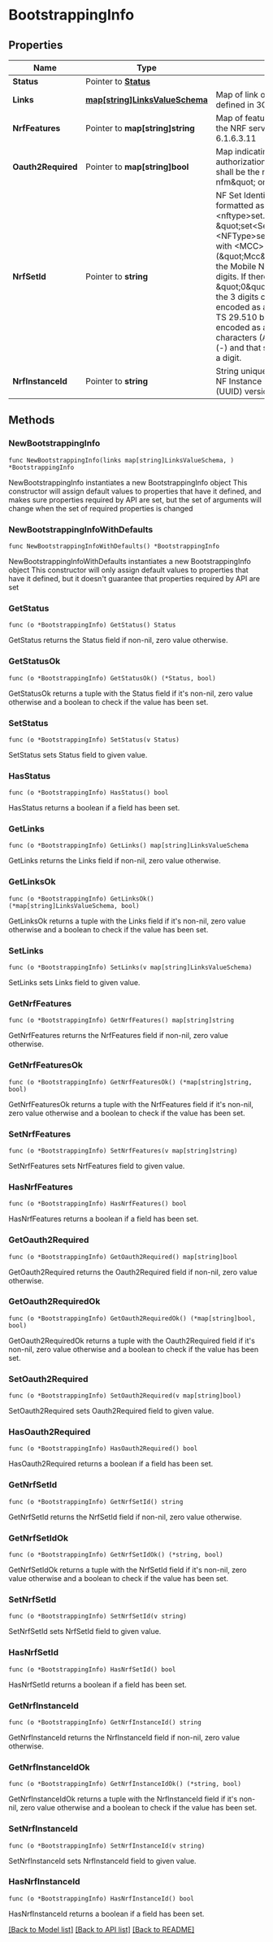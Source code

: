 # BootstrappingInfo

## Properties

Name | Type | Description | Notes
------------ | ------------- | ------------- | -------------
**Status** | Pointer to [**Status**](Status.md) |  | [optional] 
**Links** | [**map[string]LinksValueSchema**](LinksValueSchema.md) | Map of link objects where the keys are the link relations defined in 3GPP TS 29.510 clause 6.4.6.3.3  | 
**NrfFeatures** | Pointer to **map[string]string** | Map of features supported by the NRF, where the keys are the NRF services as defined in 3GPP TS 29.510 clause 6.1.6.3.11  | [optional] 
**Oauth2Required** | Pointer to **map[string]bool** | Map indicating whether the NRF requires Oauth2-based authorization for accessing its services. The key of the map shall be the name of an NRF service, e.g. \&quot;nnrf-nfm\&quot; or \&quot;nnrf-disc\&quot;  | [optional] 
**NrfSetId** | Pointer to **string** | NF Set Identifier (see clause 28.12 of 3GPP TS 23.003), formatted as the following string \&quot;set&lt;Set ID&gt;.&lt;nftype&gt;set.5gc.mnc&lt;MNC&gt;.mcc&lt;MCC&gt;\&quot;, or  \&quot;set&lt;SetID&gt;.&lt;NFType&gt;set.5gc.nid&lt;NID&gt;.mnc&lt;MNC&gt;.mcc&lt;MCC&gt;\&quot; with  &lt;MCC&gt; encoded as defined in clause 5.4.2 (\&quot;Mcc\&quot; data type definition)  &lt;MNC&gt; encoding the Mobile Network Code part of the PLMN, comprising 3 digits.    If there are only 2 significant digits in the MNC, one \&quot;0\&quot; digit shall be inserted    at the left side to fill the 3 digits coding of MNC.  Pattern: &#39;^[0-9]{3}$&#39; &lt;NFType&gt; encoded as a value defined in Table 6.1.6.3.3-1 of 3GPP TS 29.510 but    with lower case characters &lt;Set ID&gt; encoded as a string of characters consisting of    alphabetic characters (A-Z and a-z), digits (0-9) and/or the hyphen (-) and that    shall end with either an alphabetic character or a digit.   | [optional] 
**NrfInstanceId** | Pointer to **string** | String uniquely identifying a NF instance. The format of the NF Instance ID shall be a  Universally Unique Identifier (UUID) version 4, as described in IETF RFC 4122.   | [optional] 

## Methods

### NewBootstrappingInfo

`func NewBootstrappingInfo(links map[string]LinksValueSchema, ) *BootstrappingInfo`

NewBootstrappingInfo instantiates a new BootstrappingInfo object
This constructor will assign default values to properties that have it defined,
and makes sure properties required by API are set, but the set of arguments
will change when the set of required properties is changed

### NewBootstrappingInfoWithDefaults

`func NewBootstrappingInfoWithDefaults() *BootstrappingInfo`

NewBootstrappingInfoWithDefaults instantiates a new BootstrappingInfo object
This constructor will only assign default values to properties that have it defined,
but it doesn't guarantee that properties required by API are set

### GetStatus

`func (o *BootstrappingInfo) GetStatus() Status`

GetStatus returns the Status field if non-nil, zero value otherwise.

### GetStatusOk

`func (o *BootstrappingInfo) GetStatusOk() (*Status, bool)`

GetStatusOk returns a tuple with the Status field if it's non-nil, zero value otherwise
and a boolean to check if the value has been set.

### SetStatus

`func (o *BootstrappingInfo) SetStatus(v Status)`

SetStatus sets Status field to given value.

### HasStatus

`func (o *BootstrappingInfo) HasStatus() bool`

HasStatus returns a boolean if a field has been set.

### GetLinks

`func (o *BootstrappingInfo) GetLinks() map[string]LinksValueSchema`

GetLinks returns the Links field if non-nil, zero value otherwise.

### GetLinksOk

`func (o *BootstrappingInfo) GetLinksOk() (*map[string]LinksValueSchema, bool)`

GetLinksOk returns a tuple with the Links field if it's non-nil, zero value otherwise
and a boolean to check if the value has been set.

### SetLinks

`func (o *BootstrappingInfo) SetLinks(v map[string]LinksValueSchema)`

SetLinks sets Links field to given value.


### GetNrfFeatures

`func (o *BootstrappingInfo) GetNrfFeatures() map[string]string`

GetNrfFeatures returns the NrfFeatures field if non-nil, zero value otherwise.

### GetNrfFeaturesOk

`func (o *BootstrappingInfo) GetNrfFeaturesOk() (*map[string]string, bool)`

GetNrfFeaturesOk returns a tuple with the NrfFeatures field if it's non-nil, zero value otherwise
and a boolean to check if the value has been set.

### SetNrfFeatures

`func (o *BootstrappingInfo) SetNrfFeatures(v map[string]string)`

SetNrfFeatures sets NrfFeatures field to given value.

### HasNrfFeatures

`func (o *BootstrappingInfo) HasNrfFeatures() bool`

HasNrfFeatures returns a boolean if a field has been set.

### GetOauth2Required

`func (o *BootstrappingInfo) GetOauth2Required() map[string]bool`

GetOauth2Required returns the Oauth2Required field if non-nil, zero value otherwise.

### GetOauth2RequiredOk

`func (o *BootstrappingInfo) GetOauth2RequiredOk() (*map[string]bool, bool)`

GetOauth2RequiredOk returns a tuple with the Oauth2Required field if it's non-nil, zero value otherwise
and a boolean to check if the value has been set.

### SetOauth2Required

`func (o *BootstrappingInfo) SetOauth2Required(v map[string]bool)`

SetOauth2Required sets Oauth2Required field to given value.

### HasOauth2Required

`func (o *BootstrappingInfo) HasOauth2Required() bool`

HasOauth2Required returns a boolean if a field has been set.

### GetNrfSetId

`func (o *BootstrappingInfo) GetNrfSetId() string`

GetNrfSetId returns the NrfSetId field if non-nil, zero value otherwise.

### GetNrfSetIdOk

`func (o *BootstrappingInfo) GetNrfSetIdOk() (*string, bool)`

GetNrfSetIdOk returns a tuple with the NrfSetId field if it's non-nil, zero value otherwise
and a boolean to check if the value has been set.

### SetNrfSetId

`func (o *BootstrappingInfo) SetNrfSetId(v string)`

SetNrfSetId sets NrfSetId field to given value.

### HasNrfSetId

`func (o *BootstrappingInfo) HasNrfSetId() bool`

HasNrfSetId returns a boolean if a field has been set.

### GetNrfInstanceId

`func (o *BootstrappingInfo) GetNrfInstanceId() string`

GetNrfInstanceId returns the NrfInstanceId field if non-nil, zero value otherwise.

### GetNrfInstanceIdOk

`func (o *BootstrappingInfo) GetNrfInstanceIdOk() (*string, bool)`

GetNrfInstanceIdOk returns a tuple with the NrfInstanceId field if it's non-nil, zero value otherwise
and a boolean to check if the value has been set.

### SetNrfInstanceId

`func (o *BootstrappingInfo) SetNrfInstanceId(v string)`

SetNrfInstanceId sets NrfInstanceId field to given value.

### HasNrfInstanceId

`func (o *BootstrappingInfo) HasNrfInstanceId() bool`

HasNrfInstanceId returns a boolean if a field has been set.


[[Back to Model list]](../README.md#documentation-for-models) [[Back to API list]](../README.md#documentation-for-api-endpoints) [[Back to README]](../README.md)



